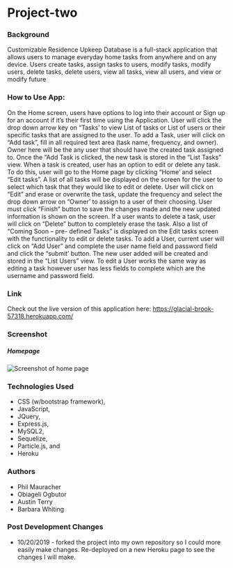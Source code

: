 ﻿# Project-two
### Background
Customizable Residence Upkeep Database is a full-stack application that allows users to manage everyday home tasks from anywhere and on any device. Users create tasks, assign tasks to users, modify tasks, modify users, delete tasks, delete users, view all tasks, view all users, and view or modify future 

### How to Use App:
On the Home screen, users have options to log into their account or Sign up for an account if it’s their first time using the Application.
User will click the drop down arrow key on “Tasks’ to view List of tasks or List of users or their specific tasks that are assigned to the user.
To add a Task, user will click on “Add task”, fill in all required text area (task name, frequency, and owner). Owner here will be the any user that should have the created task assigned to. Once the “Add Task is clicked, the new task is stored in the “List Tasks” view.
When a task is created, user has an option to edit or delete any task. To do this, user will go to the Home page by clicking “Home’ and select “Edit tasks”. A list of all tasks will be displayed on the screen for the user to select which task that they would like to edit or delete. User will click on “Edit” and erase or overwrite the task, update the frequency and select the drop down arrow on “Owner’ to assign to a user of their choosing. User must click “Finish” button to save the changes made and the new updated information is shown on the screen. If a user wants to delete a task, user will click on “Delete” button to completely erase the task.
Also a list of “Coming Soon – pre- defined Tasks” is displayed on the Edit tasks screen with the functionality to edit or delete tasks.
To add a User, current user will click on “Add User” and complete the user name field and password field and click the “submit’ button. The new user added will be created and stored in the “List Users” view.
To edit a User works the same way as editing a task however user has less fields to complete which are the username and password field.

### Link
Check out the live version of this application here: https://glacial-brook-57318.herokuapp.com/

### Screenshot
##### Homepage
![Screenshot of home page](https://github.com/whitingba/CRUD-Masters/blob/master/public/img/Homepage.PNG)

### Technologies Used
* CSS (w/bootstrap framework), 
* JavaScript, 
* JQuery, 
* Express.js, 
* MySQL2, 
* Sequelize, 
* Particle.js, and 
* Heroku 


### Authors
* Phil Mauracher
* Obiageli Ogbutor
* Austin Terry
* Barbara Whiting



### Post Development Changes
* 10/20/2019 - forked the project into my own repository so I could more easily make changes. Re-deployed on a new Heroku page to see the changes I will make. 